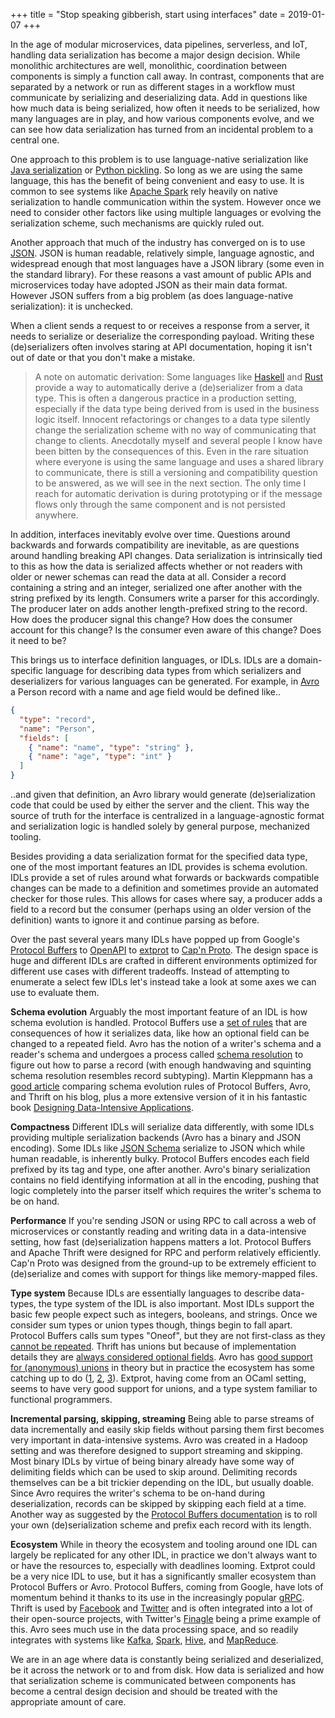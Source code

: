 +++
title = "Stop speaking gibberish, start using interfaces"
date = 2019-01-07
+++

In the age of modular microservices, data pipelines, serverless, and IoT, handling data serialization has become a major
design decision. While monolithic architectures are well, monolithic, coordination between components is simply a
function call away. In contrast, components that are separated by a network or run as different stages in a workflow
must communicate by serializing and deserializing data. Add in questions like how much data is being serialized,
how often it needs to be serialized, how many languages are in play, and how various components evolve, and we can see
how data serialization has turned from an incidental problem to a central one.

<!-- more -->

One approach to this problem is to use language-native serialization like [Java serialization][javaSerialization]
or [Python pickling][pickle]. So long as we are using the same language, this has the benefit of being convenient
and easy to use. It is common to see systems like [Apache Spark][spark] rely heavily on native serialization to handle
communication within the system. However once we need to consider other factors like using multiple languages or
evolving the serialization scheme, such mechanisms are quickly ruled out.

Another approach that much of the industry has converged on is to use [JSON][json]. JSON is human readable, relatively
simple, language agnostic, and widespread enough that most languages have a JSON library (some even in the standard
library). For these reasons a vast amount of public APIs and microservices today have adopted JSON as their main data
format. However JSON suffers from a big problem (as does language-native serialization): it is unchecked.

When a client sends a request to or receives a response from a server, it needs to serialize or deserialize the
corresponding payload. Writing these (de)serializers often involves staring at API documentation, hoping it isn't
out of date or that you don't make a mistake.

> A note on automatic derivation: Some languages like [Haskell][haskell] and [Rust][rust] provide a way to automatically
> derive a (de)serializer from a data type. This is often a dangerous practice in a production setting, especially
> if the data type being derived from is used in the business logic itself. Innocent refactorings or changes to
> a data type silently change the serialization scheme with no way of communicating that change to clients.
> Anecdotally myself and several people I know have been bitten by the consequences of this. Even in the rare situation
> where everyone is using the same language and uses a shared library to communicate, there is still a versioning
> and compatibility question to be answered, as we will see in the next section. The only time I reach for
> automatic derivation is during prototyping or if the message flows only through the same component and is not
> persisted anywhere.

In addition, interfaces inevitably evolve over time. Questions around backwards and forwards compatibility are
inevitable, as are questions around handling breaking API changes. Data serialization is intrinsically tied to this
as how the data is serialized affects whether or not readers with older or newer schemas can read the data at all.
Consider a record containing a string and an integer, serialized one after another with the string
prefixed by its length. Consumers write a parser for this accordingly. The producer later on adds another
length-prefixed string to the record. How does the producer signal this change? How does the consumer account for
this change? Is the consumer even aware of this change? Does it need to be?

This brings us to interface definition languages, or IDLs. IDLs are a domain-specific language for describing data
types from which serializers and deserializers for various languages can be generated. For example, in
[Avro][avro] a Person record with a name and age field would be defined like..

```json
{
  "type": "record",
  "name": "Person",
  "fields": [
    { "name": "name", "type": "string" },
    { "name": "age", "type": "int" }
  ]
}
```

..and given that definition, an Avro library would generate (de)serialization code that could be used
by either the server and the client. This way the source of truth for the interface is centralized in a
language-agnostic format and serialization logic is handled solely by general purpose, mechanized tooling.

Besides providing a data serialization format for the specified data type, one of the most important features an IDL
provides is schema evolution. IDLs provide a set of rules around what forwards or backwards compatible changes can
be made to a definition and sometimes provide an automated checker for those rules. This allows for cases where say,
a producer adds a field to a record but the consumer (perhaps using an older version of the
definition) wants to ignore it and continue parsing as before.

Over the past several years many IDLs have popped up from Google's [Protocol Buffers][protobuf] to [OpenAPI][openApi]
to [extprot][extprot] to [Cap'n Proto][capnProto]. The design space is huge and different IDLs are crafted in
different environments optimized for different use cases with different tradeoffs. Instead of attempting to enumerate
a select few IDLs let's instead take a look at some axes we can use to evaluate them.

**Schema evolution** Arguably the most important feature of an IDL is how schema evolution is handled. Protocol Buffers
use a [set of rules][protobufRules] that are consequences of how it serializes data, like how an optional field can
be changed to a repeated field. Avro has the notion of a writer's schema and a reader's schema and undergoes a
process called [schema resolution][avroRules] to figure out how to parse a record (with enough handwaving and squinting
schema resolution resembles record subtyping). Martin Kleppmann has a [good article][kleppmannArticle] comparing
schema evolution rules of Protocol Buffers, Avro, and Thrift on his blog, plus a more extensive version of it
in his fantastic book [Designing Data-Intensive Applications][dataIntensive].

**Compactness** Different IDLs will serialize data differently, with some IDLs providing multiple serialization backends
(Avro has a binary and JSON encoding). Some IDLs like [JSON Schema][jsonSchema] serialize to JSON which while human
readable, is inherently bulky. Protocol Buffers encodes each field prefixed by its tag and type, one after another.
Avro's binary serialization contains no field identifying information at all in the encoding, pushing that logic
completely into the parser itself which requires the writer's schema to be on hand.

**Performance** If you're sending JSON or using RPC to call across a web of microservices or constantly reading and
writing data in a data-intensive setting, how fast (de)serialization happens matters a lot. Protocol Buffers and Apache
Thrift were designed for RPC and perform relatively efficiently. Cap'n Proto was designed from the ground-up to be
extremely efficient to (de)serialize and comes with support for things like memory-mapped files.

**Type system** Because IDLs are essentially languages to describe data-types, the type system of the IDL is also
important. Most IDLs support the basic few people expect such as integers, booleans, and strings. Once we consider
sum types or union types though, things begin to fall apart. Protocol Buffers calls sum types "Oneof", but they
are not first-class as they [cannot be repeated][protobufSum]. Thrift has unions but because of implementation
details they are [always considered optional fields][thriftSum]. Avro has [good support for (anonymous) unions][avroSum]
in theory but in practice the ecosystem has some catching up to do
([1](https://issues.apache.org/jira/browse/AVRO-2140), [2](https://issues.apache.org/jira/browse/AVRO-1343),
[3](https://github.com/confluentinc/schema-registry/issues/253)). Extprot, having come from an OCaml setting, seems
to have very good support for unions, and a type system familiar to functional programmers.

**Incremental parsing, skipping, streaming** Being able to parse streams of data incrementally and easily skip fields
without parsing them first becomes very important in data-intensive systems. Avro was created in a Hadoop setting and
was therefore designed to support streaming and skipping. Most binary IDLs by virtue of being binary already have
some way of delimiting fields which can be used to skip around. Delimiting records themselves can be a bit trickier
depending on the IDL, but usually doable. Since Avro requires the writer's schema to be on-hand during deserialization,
records can be skipped by skipping each field at a time. Another way as suggested by the
[Protocol Buffers documentation][protobufIncremental] is to roll your own (de)serialization scheme and prefix each
record with its length.

**Ecosystem** While in theory the ecosystem and tooling around one IDL can largely be replicated for any other IDL,
in practice we don't always want to or have the resources to, especially with deadlines looming. Extprot could be a
very nice IDL to use, but it has a significantly smaller ecosystem than Protocol Buffers or Avro. Protocol
Buffers, coming from Google, have lots of momentum behind it thanks to its use in the increasingly
popular [gRPC][grpc]. Thrift is used by [Facebook][thriftFb] and [Twitter][thriftTwitter] and is often integrated
into a lot of their open-source projects, with Twitter's [Finagle][finagle] being a prime example of this. Avro
sees much use in the data processing space, and so readily integrates with systems like [Kafka][avroSr],
[Spark][avroSpark], [Hive][avroHive], and [MapReduce][avroMr].

We are in an age where data is constantly being serialized and deserialized, be it across the network or to and
from disk. How data is serialized and how that serialization scheme is communicated between components has become
a central design decision and should be treated with the appropriate amount of care.

[avro]: https://avro.apache.org/
[avroHive]: https://cwiki.apache.org/confluence/display/Hive/AvroSerDe
[avroMr]: https://avro.apache.org/docs/current/mr.html
[avroRules]: https://avro.apache.org/docs/current/spec.html#Schema+Resolution
[avroSpark]: https://databricks.com/blog/2018/11/30/apache-avro-as-a-built-in-data-source-in-apache-spark-2-4.html
[avroSr]: https://docs.confluent.io/current/schema-registry/docs/index.html
[avroSum]: https://avro.apache.org/docs/current/spec.html#Unions
[capnProto]: https://capnproto.org/
[dataIntensive]: http://dataintensive.net/
[extprot]: https://github.com/mfp/extprot
[finagle]: https://twitter.github.io/finagle/guide/index.html
[grpc]: https://grpc.io/
[haskell]: https://www.haskell.org/
[javaSerialization]: https://docs.oracle.com/javase/tutorial/jndi/objects/serial.html<Paste>
[json]: https://json.org/
[jsonSchema]: https://json-schema.org/
[k8s]: https://kubernetes.io/
[kleppmannArticle]: https://martin.kleppmann.com/2012/12/05/schema-evolution-in-avro-protocol-buffers-thrift.html
[openApi]: https://swagger.io/specification/
[pickle]: https://docs.python.org/3/library/pickle.html
[protobuf]: https://developers.google.com/protocol-buffers/
[protobufEncoding]: https://developers.google.com/protocol-buffers/docs/proto3#scalar
[protobufIncremental]: https://developers.google.com/protocol-buffers/docs/techniques
[protobufRules]: https://developers.google.com/protocol-buffers/docs/proto3#updating<Paste>
[protobufSum]: https://developers.google.com/protocol-buffers/docs/proto3#oneof
[rust]: https://www.rust-lang.org/
[thriftFb]: https://github.com/facebook/fbthrift
[thriftSum]: https://thrift.apache.org/docs/idl#union
[thriftTwitter]: https://github.com/twitter/scrooge
[spark]: https://spark.apache.org/
